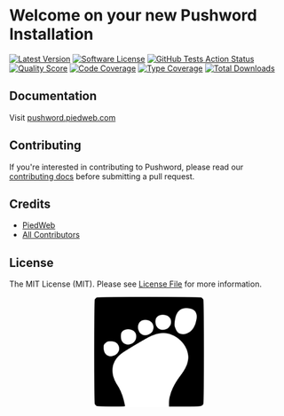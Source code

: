 # Welcome on your new Pushword Installation

[![Latest Version](https://img.shields.io/github/tag/pushword/pushword.svg?style=flat&label=release)](https://github.com/Pushword/Pushword/tags)
[![Software License](https://img.shields.io/badge/license-MIT-brightgreen.svg?style=flat)](LICENSE)
[![GitHub Tests Action Status](https://img.shields.io/github/actions/workflow/status/Pushword/Pushword/run-tests.yml?branch=main)](https://github.com/Pushword/Pushword/actions)
[![Quality Score](https://img.shields.io/scrutinizer/g/pushword/pushword.svg?style=flat)](https://scrutinizer-ci.com/g/pushword/pushword)
[![Code Coverage](https://codecov.io/gh/Pushword/Pushword/branch/next/graph/badge.svg)](https://codecov.io/gh/Pushword/Pushword/tree/next)
[![Type Coverage](https://shepherd.dev/github/pushword/pushword/coverage.svg)](https://shepherd.dev/github/pushword/pushword)
[![Total Downloads](https://img.shields.io/packagist/dt/pushword/core.svg?style=flat)](https://packagist.org/packages/pushword/core)

## Documentation

Visit [pushword.piedweb.com](https://pushword.piedweb.com)

## Contributing

If you're interested in contributing to Pushword, please read our [contributing docs](https://pushword.piedweb.com/contribute) before submitting a pull request.

## Credits

- [PiedWeb](https://piedweb.com)
- [All Contributors](https://github.com/Pushword/Core/graphs/contributors)

## License

The MIT License (MIT). Please see [License File](https://pushword.piedweb.com/license#license) for more information.

<p align="center"><a href="https://dev.piedweb.com" rel="dofollow">
<img src="https://raw.githubusercontent.com/Pushword/Pushword/f5021f4c5d5d3ab3f2858ec2e4bdd70818806c6a/packages/admin/src/Resources/assets/logo.svg" width="200" height="200" alt="PHP Packages Open Source" />
</a></p>
